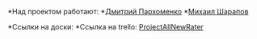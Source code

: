 *Над проектом работают:
  *[Дмитрий Пархоменко](https://github.com/AllNewParkhom)
  *[Михаил Шарапов](https://github.com/OoOofRobLox)

*Ссылки на доски:
  *Ссылка на trello: [ProjectAllNewRater](https://trello.com/fnkdev_)
